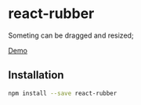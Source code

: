 # react-rubber
Someting can be dragged and resized;

[Demo](https://codepen.io/xiaoshuang/pen/YLyxbZ)

## Installation

```sh
npm install --save react-rubber
```
```


